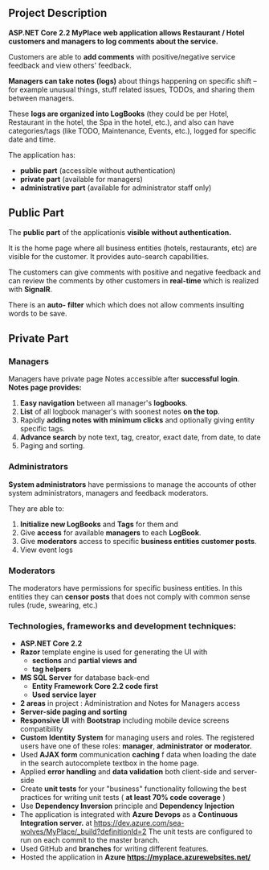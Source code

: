 <h2>Project Description</h2>

**ASP.NET Core 2.2 MyPlace web application allows Restaurant / Hotel customers and managers to log comments about the service.**

Customers are able to **add comments** with positive/negative service feedback and view others&#39; feedback.

**Managers can take notes (logs)** about things happening on specific shift – for example unusual things, stuff related issues, TODOs, and sharing them between managers.

These **logs are organized into LogBooks** (they could be per Hotel, Restaurant in the hotel, the Spa in the hotel, etc.), and also can have categories/tags (like TODO, Maintenance, Events, etc.), logged for specific date and time.

The application has:

- **public part** (accessible without authentication)
- **private part** (available for managers)
- **administrative part** (available for administrator staff only)

<h2>Public Part</h2>

The **public part** of the applicationis **visible without authentication.**

It is the home page where all business entities (hotels, restaurants, etc) are visible for the customer. It provides auto-search capabilities.

The customers can give comments with positive and negative feedback and can review the comments by other customers in **real-time** which is realized with **SignalR**.

There is an **auto- filter** which which does not allow comments insulting words to be save.

<h2>Private Part</h2>

<h3>Managers</h3>

Managers have private page Notes accessible after **successful login**.
**Notes page provides:**

1. **Easy navigation** between all manager&#39;s **logbooks**.
2. **List** of all logbook manager&#39;s with soonest notes **on the top**.
3. Rapidly **adding notes with minimum clicks** and optionally giving entity specific tags.
4. **Advance search** by note text, tag, creator, exact date, from date, to date
5. Paging and sorting.

<h3>Administrators</h3>

**System administrators** have permissions to manage the accounts of other system administrators, managers and feedback moderators.

They are able to:

1. **Initialize new LogBooks** and **Tags** for them and
2. Give **access** for available **managers** to each **LogBook**.
3. Give **moderators** access to specific **business entities customer posts**.
4. View event logs


<h3>Moderators</h3>

The moderators have permissions for specific business entities. 
In this entities they can **censor posts** that does not comply with common sense rules (rude, swearing, etc.)


<h3>Technologies, frameworks and development techniques:</h3>

- **ASP.NET Core 2.2**
- **Razor** template engine is used for generating the UI with
  - **sections** and **partial views**  **and**
  - **tag helpers**
- **MS SQL Server** for database back-end
  - **Entity Framework Core 2.2 code first**
  - **Used**  **service layer**
- **2 areas** in project : Administration and Notes for Managers access
- **Server-side paging and sorting**
- **Responsive UI** with **Bootstrap** including mobile device screens compatibility
- **Custom**  **Identity System** for managing users and roles. The registered users have one of these roles: **manager**, **administrator**  **or**  **moderator.**
- Used **AJAX form** communication **caching** f data when loading the date in the search autocomplete textbox in the home page.
- Applied **error handling** and **data validation** both client-side and server-side
- Create  **unit tests**  for your &quot;business&quot; functionality following the best practices for writing unit tests ( **at least 70% code coverage** )
- Use **Dependency Inversion** principle and **Dependency Injection** 
- The application is integrated with **Azure Devops** as a **Continuous Integration server.** at https://dev.azure.com/sea-wolves/MyPlace/_build?definitionId=2 The unit tests are configured to run on each commit to the master branch.
- Used GitHub and **branches** for writing different features.
- Hosted the application in **Azure https://myplace.azurewebsites.net/**
